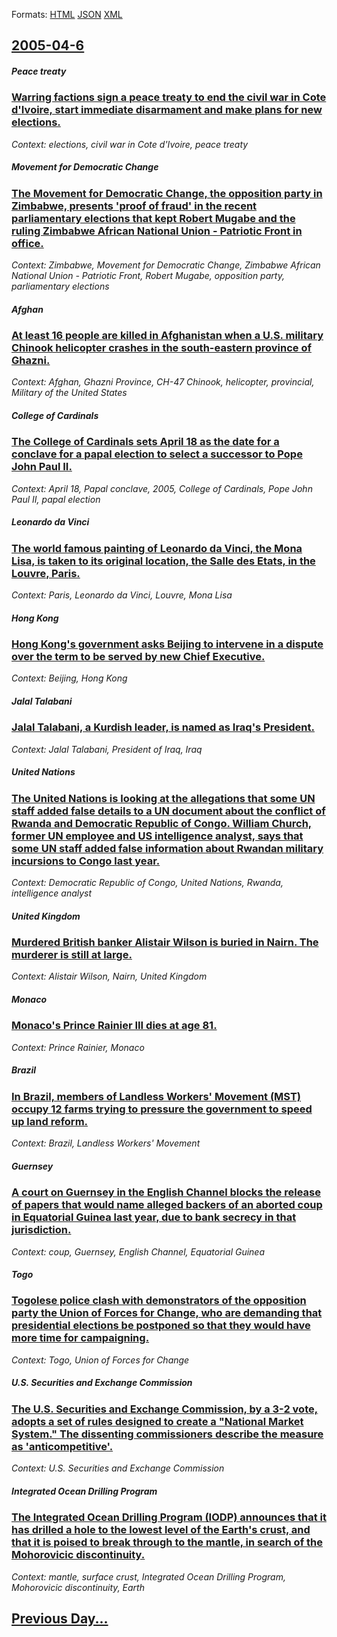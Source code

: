
Formats: [HTML](2005/04/6/index.html)  [JSON](2005/04/6/index.json)  [XML](2005/04/6/index.xml)  

## [2005-04-6](/news/2005/04/6/index.md)

##### Peace treaty
### [ Warring factions sign a peace treaty to end the civil war in Cote d'Ivoire, start immediate disarmament and make plans for new elections. ](/news/2005/04/6/warring-factions-sign-a-peace-treaty-to-end-the-civil-war-in-ca-te-d-ivoire-start-immediate-disarmament-and-make-plans-for-new-elections.md)
_Context: elections, civil war in Cote d'Ivoire, peace treaty_

##### Movement for Democratic Change
### [ The Movement for Democratic Change, the opposition party in Zimbabwe, presents 'proof of fraud' in the recent parliamentary elections that kept Robert Mugabe and the ruling Zimbabwe African National Union - Patriotic Front in office. ](/news/2005/04/6/the-movement-for-democratic-change-the-opposition-party-in-zimbabwe-presents-proof-of-fraud-in-the-recent-parliamentary-elections-that.md)
_Context: Zimbabwe, Movement for Democratic Change, Zimbabwe African National Union - Patriotic Front, Robert Mugabe, opposition party, parliamentary elections_

##### Afghan
### [ At least 16 people are killed in Afghanistan when a U.S. military Chinook helicopter crashes in the south-eastern province of Ghazni. ](/news/2005/04/6/at-least-16-people-are-killed-in-afghanistan-when-a-u-s-military-chinook-helicopter-crashes-in-the-south-eastern-province-of-ghazni.md)
_Context: Afghan, Ghazni Province, CH-47 Chinook, helicopter, provincial, Military of the United States_

##### College of Cardinals
### [ The College of Cardinals sets April 18 as the date for a conclave for a papal election to select a successor to Pope John Paul II. ](/news/2005/04/6/the-college-of-cardinals-sets-april-18-as-the-date-for-a-conclave-for-a-papal-election-to-select-a-successor-to-pope-john-paul-ii.md)
_Context: April 18, Papal conclave, 2005, College of Cardinals, Pope John Paul II, papal election_

##### Leonardo da Vinci
### [ The world famous painting of Leonardo da Vinci, the Mona Lisa, is taken to its original location, the Salle des Etats, in the Louvre, Paris. ](/news/2005/04/6/the-world-famous-painting-of-leonardo-da-vinci-the-mona-lisa-is-taken-to-its-original-location-the-salle-des-etats-in-the-louvre-paris.md)
_Context: Paris, Leonardo da Vinci, Louvre, Mona Lisa_

##### Hong Kong
### [ Hong Kong's government asks Beijing to intervene in a dispute over the term to be served by new Chief Executive. ](/news/2005/04/6/hong-kong-s-government-asks-beijing-to-intervene-in-a-dispute-over-the-term-to-be-served-by-new-chief-executive.md)
_Context: Beijing, Hong Kong_

##### Jalal Talabani
### [ Jalal Talabani, a Kurdish leader, is named as Iraq's President. ](/news/2005/04/6/jalal-talabani-a-kurdish-leader-is-named-as-iraq-s-president.md)
_Context: Jalal Talabani, President of Iraq, Iraq_

##### United Nations
### [ The United Nations is looking at the allegations that some UN staff added false details to a UN document about the conflict of Rwanda and Democratic Republic of Congo. William Church, former UN employee and US intelligence analyst, says that some UN staff added false information about Rwandan military incursions to Congo last year. ](/news/2005/04/6/the-united-nations-is-looking-at-the-allegations-that-some-un-staff-added-false-details-to-a-un-document-about-the-conflict-of-rwanda-and-d.md)
_Context: Democratic Republic of Congo, United Nations, Rwanda, intelligence analyst_

##### United Kingdom
### [ Murdered British banker Alistair Wilson is buried in Nairn. The murderer is still at large. ](/news/2005/04/6/murdered-british-banker-alistair-wilson-is-buried-in-nairn-the-murderer-is-still-at-large.md)
_Context: Alistair Wilson, Nairn, United Kingdom_

##### Monaco
### [ Monaco's Prince Rainier III dies at age 81. ](/news/2005/04/6/monaco-s-prince-rainier-iii-dies-at-age-81.md)
_Context: Prince Rainier, Monaco_

##### Brazil
### [ In Brazil, members of Landless Workers' Movement (MST) occupy 12 farms trying to pressure the government to speed up land reform. ](/news/2005/04/6/in-brazil-members-of-landless-workers-movement-mst-occupy-12-farms-trying-to-pressure-the-government-to-speed-up-land-reform.md)
_Context: Brazil, Landless Workers' Movement_

##### Guernsey
### [ A court on Guernsey in the English Channel blocks the release of papers that would name alleged backers of an aborted coup in Equatorial Guinea last year, due to bank secrecy in that jurisdiction. ](/news/2005/04/6/a-court-on-guernsey-in-the-english-channel-blocks-the-release-of-papers-that-would-name-alleged-backers-of-an-aborted-coup-in-equatorial-gu.md)
_Context: coup, Guernsey, English Channel, Equatorial Guinea_

##### Togo
### [ Togolese police clash with demonstrators of the opposition party the Union of Forces for Change, who are demanding that presidential elections be postponed so that they would have more time for campaigning. ](/news/2005/04/6/togolese-police-clash-with-demonstrators-of-the-opposition-party-the-union-of-forces-for-change-who-are-demanding-that-presidential-electi.md)
_Context: Togo, Union of Forces for Change_

##### U.S. Securities and Exchange Commission
### [ The U.S. Securities and Exchange Commission, by a 3-2 vote, adopts a set of rules designed to create a "National Market System." The dissenting commissioners describe the measure as 'anticompetitive'. ](/news/2005/04/6/the-u-s-securities-and-exchange-commission-by-a-3-2-vote-adopts-a-set-of-rules-designed-to-create-a-national-market-system-the-dissen.md)
_Context: U.S. Securities and Exchange Commission_

##### Integrated Ocean Drilling Program
### [ The Integrated Ocean Drilling Program (IODP) announces that it has drilled a hole to the lowest level of the Earth's crust, and that it is poised to break through to the mantle, in search of the Mohorovicic discontinuity. ](/news/2005/04/6/the-integrated-ocean-drilling-program-iodp-announces-that-it-has-drilled-a-hole-to-the-lowest-level-of-the-earth-s-crust-and-that-it-is.md)
_Context: mantle, surface crust, Integrated Ocean Drilling Program, Mohorovicic discontinuity, Earth_

## [Previous Day...](/news/2005/04/5/index.md)

